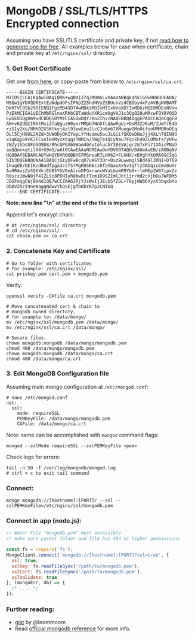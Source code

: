 MongoDB / SSL/TLS/HTTPS Encrypted connection
======

Assuming you have SSL/TLS certificate and private key, if not [read how to generate one for free](https://github.com/VeliovGroup/ostrio/blob/master/tutorials/ssl/ssl-letsencrypt.md). All examples below for case when certificate, chain and private key at `/etc/nginx/ssl/` directory.

### 1. Get Root Certificate
Get one [from here](https://www.identrust.com/certificates/trustid/root-download-x3.html), or copy-paste from below to `/etc/nginx/ssl/ca.crt`:
```plain
-----BEGIN CERTIFICATE-----
MIIDSjCCAjKgAwIBAgIQRK+wgNajJ7qJMDmGLvhAazANBgkqhkiG9w0BAQUFADA/
MSQwIgYDVQQKExtEaWdpdGFsIFNpZ25hdHVyZSBUcnVzdCBDby4xFzAVBgNVBAMT
DkRTVCBSb290IENBIFgzMB4XDTAwMDkzMDIxMTIxOVoXDTIxMDkzMDE0MDExNVow
PzEkMCIGA1UEChMbRGlnaXRhbCBTaWduYXR1cmUgVHJ1c3QgQ28uMRcwFQYDVQQD
Ew5EU1QgUm9vdCBDQSBYMzCCASIwDQYJKoZIhvcNAQEBBQADggEPADCCAQoCggEB
AN+v6ZdQCINXtMxiZfaQguzH0yxrMMpb7NnDfcdAwRgUi+DoM3ZJKuM/IUmTrE4O
rz5Iy2Xu/NMhD2XSKtkyj4zl93ewEnu1lcCJo6m67XMuegwGMoOifooUMM0RoOEq
OLl5CjH9UL2AZd+3UWODyOKIYepLYYHsUmu5ouJLGiifSKOeDNoJjj4XLh7dIN9b
xiqKqy69cK3FCxolkHRyxXtqqzTWMIn/5WgTe1QLyNau7Fqckh49ZLOMxt+/yUFw
7BZy1SbsOFU5Q9D8/RhcQPGX69Wam40dutolucbY38EVAjqr2m7xPi71XAicPNaD
aeQQmxkqtilX4+U9m5/wAl0CAwEAAaNCMEAwDwYDVR0TAQH/BAUwAwEB/zAOBgNV
HQ8BAf8EBAMCAQYwHQYDVR0OBBYEFMSnsaR7LHH62+FLkHX/xBVghYkQMA0GCSqG
SIb3DQEBBQUAA4IBAQCjGiybFwBcqR7uKGY3Or+Dxz9LwwmglSBd49lZRNI+DT69
ikugdB/OEIKcdBodfpga3csTS7MgROSR6cz8faXbauX+5v3gTt23ADq1cEmv8uXr
AvHRAosZy5Q6XkjEGB5YGV8eAlrwDPGxrancWYaLbumR9YbK+rlmM6pZW87ipxZz
R8srzJmwN0jP41ZL9c8PDHIyh8bwRLtTcm1D9SZImlJnt1ir/md2cXjbDaJWFBM5
JDGFoqgCWjBH4d1QB7wCCZAA62RjYJsWvIjJEubSfZGL+T0yjWW06XyxV3bqxbYo
Ob8VZRzI9neWagqNdwvYkQsEjgfbKbYK7p2CNTUQ
-----END CERTIFICATE-----

```
__Note: new line "\n" at the end of the file is important__

Append let's encrypt chain:
```shell
# At /etc/nginx/ssl/ directory
# cd /etc/nginx/ssl/
cat chain.pem >> ca.crt
```

### 2. Concatenate Key and Certificate
```shell
# Go to folder with certificates
# for example: /etc/nginx/ssl/
cat privkey.pem cert.pem > mongodb.pem
```

Verify:
```shell
openssl verify -CAfile ca.crt mongodb.pem
```

```shell
# Move concatenated cert & chain to
# mongodb owned directory,
# for example to: /data/mongo/
mv /etc/nginx/ssl/mongodb.pem /data/mongo/
mv /etc/nginx/ssl/ca.crt /data/mongo/

# Secure files:
chown mongodb:mongodb /data/mongo/mongodb.pem
chmod 400 /data/mongo/mongodb.pem
chown mongodb:mongodb /data/mongo/ca.crt
chmod 400 /data/mongo/ca.crt
```

### 3. Edit MongoDB Configuration file
Assuming main mongo configuration at `/etc/mongod.conf`:
```shell
# nano /etc/mongod.conf
net:
  ssl:
    mode: requireSSL
    PEMKeyFile: /data/mongo/mongodb.pem
    CAFile: /data/mongo/ca.crt
```

Note: same can be accomplished with `mongod` command flags:
```shell
mongod --sslMode requireSSL --sslPEMKeyFile <pem>
```

Check logs for errors:
```shell
tail -n 50 -f /var/log/mongodb/mongod.log
# ctrl + c to exit tail command
```

### Connect:
```shell
mongo mongodb://[hostname]:[PORT]/ --ssl --sslPEMKeyFile=/etc/nginx/ssl/mongodb.pem
```

### Connect in app (node.js):
```jsx
// Note: File "mongodb.pem" must accessible
// make sure parent folder and file has 404 or higher permissions

const fs = require('fs');
MongoClient.connect('mongodb://[hostname]:[PORT]?ssl=true', {
  ssl: true,
  sslKey: fs.readFileSync('/path/to/mongodb.pem'),
  sslCert: fs.readFileSync('/path/to/mongodb.pem'),
  sslValidate: true
}, (mongoErr, db) => {
  /* .... */
});
```

### Further reading:
 - [gist](https://gist.github.com/leommoore/1e773a7d230ca4bbe1c2) by @leommoore
 - Read [official mongodb reference](https://docs.mongodb.com/manual/tutorial/configure-ssl/) for more info.
